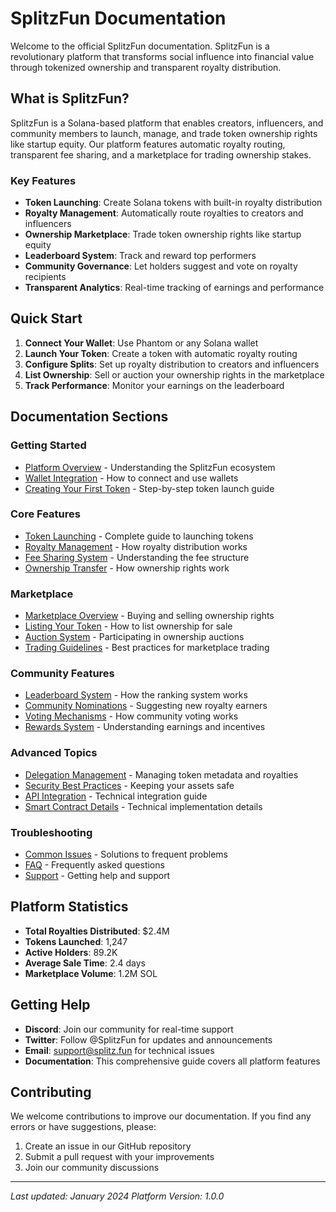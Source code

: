 # SplitzFun Documentation

Welcome to the official SplitzFun documentation. SplitzFun is a revolutionary platform that transforms social influence into financial value through tokenized ownership and transparent royalty distribution.

## What is SplitzFun?

SplitzFun is a Solana-based platform that enables creators, influencers, and community members to launch, manage, and trade token ownership rights like startup equity. Our platform features automatic royalty routing, transparent fee sharing, and a marketplace for trading ownership stakes.

### Key Features

- **Token Launching**: Create Solana tokens with built-in royalty distribution
- **Royalty Management**: Automatically route royalties to creators and influencers
- **Ownership Marketplace**: Trade token ownership rights like startup equity
- **Leaderboard System**: Track and reward top performers
- **Community Governance**: Let holders suggest and vote on royalty recipients
- **Transparent Analytics**: Real-time tracking of earnings and performance

## Quick Start

1. **Connect Your Wallet**: Use Phantom or any Solana wallet
2. **Launch Your Token**: Create a token with automatic royalty routing
3. **Configure Splits**: Set up royalty distribution to creators and influencers
4. **List Ownership**: Sell or auction your ownership rights in the marketplace
5. **Track Performance**: Monitor your earnings on the leaderboard

## Documentation Sections

### Getting Started
- [Platform Overview](./platform-overview.md) - Understanding the SplitzFun ecosystem
- [Wallet Integration](./WALLET_INTEGRATION.md) - How to connect and use wallets
- [Creating Your First Token](./token-creation.md) - Step-by-step token launch guide

### Core Features
- [Token Launching](./token-launching.md) - Complete guide to launching tokens
- [Royalty Management](./royalty-management.md) - How royalty distribution works
- [Fee Sharing System](./fee-sharing.md) - Understanding the fee structure
- [Ownership Transfer](./ownership-transfer.md) - How ownership rights work

### Marketplace
- [Marketplace Overview](./marketplace.md) - Buying and selling ownership rights
- [Listing Your Token](./listing-tokens.md) - How to list ownership for sale
- [Auction System](./auctions.md) - Participating in ownership auctions
- [Trading Guidelines](./trading-guidelines.md) - Best practices for marketplace trading

### Community Features
- [Leaderboard System](./leaderboard.md) - How the ranking system works
- [Community Nominations](./community-nominations.md) - Suggesting new royalty earners
- [Voting Mechanisms](./voting.md) - How community voting works
- [Rewards System](./rewards.md) - Understanding earnings and incentives

### Advanced Topics
- [Delegation Management](./delegation.md) - Managing token metadata and royalties
- [Security Best Practices](./security.md) - Keeping your assets safe
- [API Integration](./api-integration.md) - Technical integration guide
- [Smart Contract Details](./smart-contracts.md) - Technical implementation details

### Troubleshooting
- [Common Issues](./troubleshooting.md) - Solutions to frequent problems
- [FAQ](./faq.md) - Frequently asked questions
- [Support](./support.md) - Getting help and support

## Platform Statistics

- **Total Royalties Distributed**: $2.4M
- **Tokens Launched**: 1,247
- **Active Holders**: 89.2K
- **Average Sale Time**: 2.4 days
- **Marketplace Volume**: 1.2M SOL

## Getting Help

- **Discord**: Join our community for real-time support
- **Twitter**: Follow @SplitzFun for updates and announcements
- **Email**: support@splitz.fun for technical issues
- **Documentation**: This comprehensive guide covers all platform features

## Contributing

We welcome contributions to improve our documentation. If you find any errors or have suggestions, please:

1. Create an issue in our GitHub repository
2. Submit a pull request with your improvements
3. Join our community discussions

---

*Last updated: January 2024*
*Platform Version: 1.0.0*
